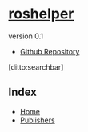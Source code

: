 # [roshelper]()
version 0.1

- [Github Repository](http://github.com/wallarelvo/roshelper)

[ditto:searchbar]

## Index
- [Home]()
- [Publishers](#docs/publishers)
